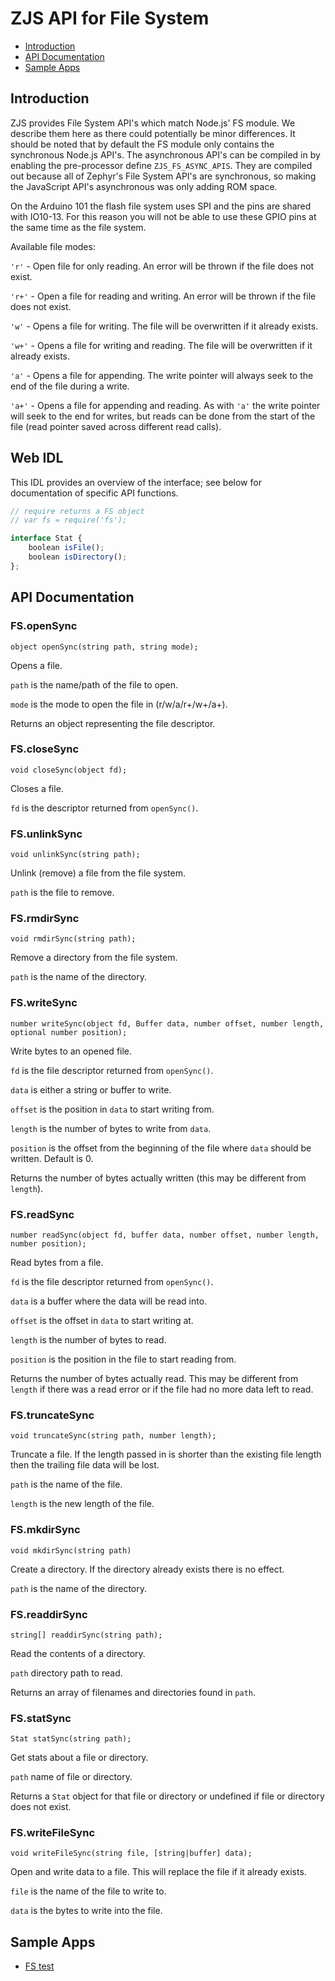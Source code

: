 ZJS API for File System
==================

* [Introduction](#introduction)
* [API Documentation](#api-documentation)
* [Sample Apps](#sample-apps)

Introduction
------------
ZJS provides File System API's which match Node.js' FS module. We describe them
here as there could potentially be minor differences. It should be noted that by
default the FS module only contains the synchronous Node.js API's. The
asynchronous API's can be compiled in by enabling the pre-processor define
`ZJS_FS_ASYNC_APIS`. They are compiled out because all of Zephyr's File
System API's are synchronous, so making the JavaScript API's asynchronous was
only adding ROM space.

On the Arduino 101 the flash file system uses SPI and the pins are shared with
IO10-13. For this reason you will not be able to use these GPIO pins at the
same time as the file system.

Available file modes:

`'r'` - Open file for only reading. An error will be thrown if the file does
not exist.

`'r+'` - Open a file for reading and writing. An error will be thrown if the
file does not exist.

`'w'` - Opens a file for writing. The file will be overwritten if it already
exists.

`'w+'` - Opens a file for writing and reading. The file will be overwritten if
it already exists.

`'a'` - Opens a file for appending. The write pointer will always seek
to the end of the file during a write.

`'a+'` - Opens a file for appending and reading. As with `'a'` the write
pointer will seek to the end for writes, but reads can be done from the
start of the file (read pointer saved across different read calls).

Web IDL
-------
This IDL provides an overview of the interface; see below for documentation of
specific API functions.

```javascript
// require returns a FS object
// var fs = require('fs');

interface Stat {
    boolean isFile();
    boolean isDirectory();
};
```

API Documentation
-----------------

### FS.openSync
`object openSync(string path, string mode);`

Opens a file.

`path` is the name/path of the file to open.

`mode` is the mode to open the file in (r/w/a/r+/w+/a+).

Returns an object representing the file descriptor.

### FS.closeSync
`void closeSync(object fd);`

Closes a file.

`fd` is the descriptor returned from `openSync()`.

### FS.unlinkSync
`void unlinkSync(string path);`

Unlink (remove) a file from the file system.

`path` is the file to remove.

### FS.rmdirSync
`void rmdirSync(string path);`

Remove a directory from the file system.

`path` is the name of the directory.

### FS.writeSync
`number writeSync(object fd, Buffer data, number offset, number length, optional number position);`

Write bytes to an opened file.

`fd` is the file descriptor returned from `openSync()`.

`data` is either a string or buffer to write.

`offset` is the position in `data` to start writing from.

`length` is the number of bytes to write from `data`.

`position` is the offset from the beginning of the file where `data` should be
written. Default is 0.

Returns the number of bytes actually written (this may be different from `length`).

### FS.readSync
`number readSync(object fd, buffer data, number offset, number length, number position);`

Read bytes from a file.

`fd` is the file descriptor returned from `openSync()`.

`data` is a buffer where the data will be read into.

`offset` is the offset in `data` to start writing at.

`length` is the number of bytes to read.

`position` is the position in the file to start reading from.

Returns the number of bytes actually read. This may be different from `length`
if there was a read error or if the file had no more data left to read.

### FS.truncateSync
`void truncateSync(string path, number length);`

Truncate a file. If the length passed in is shorter than the existing file
length then the trailing file data will be lost.

`path` is the name of the file.

`length` is the new length of the file.

### FS.mkdirSync
`void mkdirSync(string path)`

Create a directory. If the directory already exists there is no effect.

`path` is the name of the directory.

### FS.readdirSync
`string[] readdirSync(string path);`

Read the contents of a directory.

`path` directory path to read.

Returns an array of filenames and directories found in `path`.

### FS.statSync
`Stat statSync(string path);`

Get stats about a file or directory.

`path` name of file or directory.

Returns a `Stat` object for that file or directory or undefined if file or directory does not exist.

### FS.writeFileSync
`void writeFileSync(string file, [string|buffer] data);`

Open and write data to a file. This will replace the file if it already exists.

`file` is the name of the file to write to.

`data` is the bytes to write into the file.

Sample Apps
-----------
* [FS test](../tests/test-fs.js)
